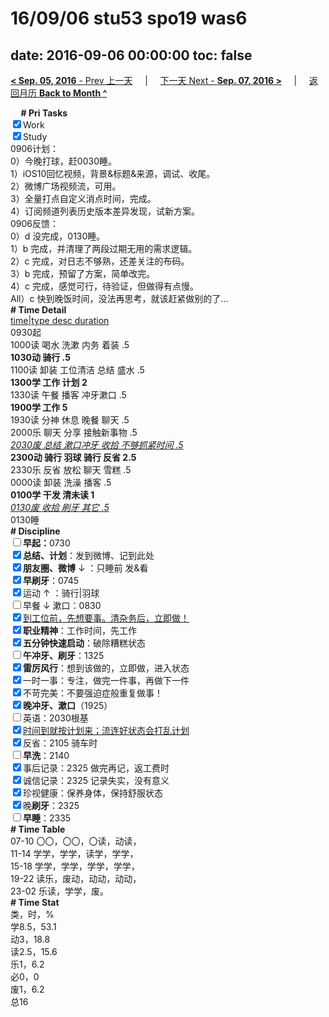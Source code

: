 # 16/09/06 stu53 spo19 was6

date: 2016-09-06 00:00:00
toc: false
---
[**< Sep. 05, 2016** - Prev 上一天](/lifelogs/2016/09/d05.md) &nbsp; &nbsp; | &nbsp; &nbsp; [下一天 Next - **Sep. 07, 2016 >**](/lifelogs/2016/09/d07.md) &nbsp; &nbsp; |  &nbsp; &nbsp; [返回月历 **Back to Month ^**](/lifelogs/2016/09/index.md)
<br/><div><b>     # Pri Tasks</b></div><div><input checked="true" type="checkbox"/>Work</div><div><input checked="true" type="checkbox"/>Study</div><div>0906计划：</div><div>0）今晚打球，赶0030睡。</div><div>1）iOS10回忆视频，背景&amp;标题&amp;来源，调试、收尾。</div><div>2）微博广场视频流，可用。</div><div>3）全量打点自定义消点时间，完成。</div><div>4）订阅频道列表历史版本差异发现，试新方案。</div><div>0906反馈：</div><div>0）d 没完成，0130睡。</div><div>1）b 完成，并清理了两段过期无用的需求逻辑。</div><div>2）c 完成，对日志不够熟，还差关注的布码。</div><div>3）b 完成，预留了方案，简单改完。</div><div>4）c 完成，感觉可行，待验证，但做得有点慢。</div><div>All）c 快到晚饭时间，没法再思考，就该赶紧做别的了…</div><div><b># Time Detail</b></div><div><u>time|type desc duration</u></div><div>0930起</div><div>1000读 喝水 洗漱 内务 着装 .5</div><div><b>1030动 骑行 .5</b></div><div>1100读 卸装 工位清洁 总结 盛水 .5</div><div><b>1300学 工作 计划 2</b></div><div>1330读 午餐 播客 冲牙漱口 .5</div><div><b>1900学 工作 5</b></div><div>1930读 分神 休息 晚餐 聊天 .5</div><div>2000乐 聊天 分享 接触新事物 .5</div><div><u><i>2030废 总结 漱口冲牙 收拾 不够抓紧时间 .5</i></u></div><div><b>2300动 骑行 羽球 骑行 反省 2.5</b></div><div>2330乐 反省 放松 聊天 雪糕 .5</div><div>0000读 卸装 洗澡 播客 .5</div><div><b>0100学 干发 清未读 1</b></div><div><u><i>0130废 收拾 刷牙 其它 .5</i></u></div><div>0130睡</div><div><b># Discipline</b></div><div><b><input type="checkbox"/></b><b>早起：</b>0730</div><div><input checked="true" type="checkbox"/><b>总结、计划</b>：发到微博、记到此处</div><div><b><input checked="true" type="checkbox"/></b><b>朋友圈、微博</b> ↓ ：只睡前 发&amp;看</div><div><input checked="true" type="checkbox"/><b>早刷牙</b>：0745</div><div><input checked="true" type="checkbox"/>运动 ↑ ：骑行|羽球</div><div><input type="checkbox"/>早餐 ↓ 漱口：0830</div><div><input checked="true" type="checkbox"/><u>到工位前，先想要事。清杂务后，立即做！</u></div><div><input checked="true" type="checkbox"/><b>职业精神</b>：工作时间，先工作</div><div><input checked="true" type="checkbox"/><b>五分钟快速启动</b>：破除糟糕状态</div><div><input type="checkbox"/><b>午冲牙、刷牙</b>：1325</div><div><input checked="true" type="checkbox"/><b>雷厉风行</b>：想到该做的，立即做，进入状态</div><div><input checked="true" type="checkbox"/>一时一事：专注，做完一件事，再做下一件</div><div><input checked="true" type="checkbox"/>不苛完美：不要强迫症般重复做事！</div><div><b><input checked="true" type="checkbox"/></b><b>晚冲牙、漱口</b>（1925）</div><div><input type="checkbox"/>英语：2030根基</div><div><u><input checked="true" type="checkbox"/></u><u>时间到就按计划来；流连好状态会打乱计划</u></div><div><input checked="true" type="checkbox"/>反省：2105 骑车时</div><div><input type="checkbox"/><b>早洗</b>：2140</div><div><input checked="true" type="checkbox"/>事后记录：2325 做完再记，返工费时</div><div><input checked="true" type="checkbox"/>诚信记录：2325 记录失实，没有意义</div><div><input checked="true" type="checkbox"/>珍视健康：保养身体，保持舒服状态</div><div><input checked="true" type="checkbox"/>晚<b>刷牙</b>：2325</div><div><input type="checkbox"/><b>早睡</b>：2335</div><div><b># Time Table</b></div><div>07-10 〇〇，〇〇，〇读，动读，</div><div>11-14 学学，学学，读学，学学，</div><div>15-18 学学，学学，学学，学学，</div><div>19-22 读乐，废动，动动，动动，</div><div>23-02 乐读，学学，废。</div><div><b># Time Stat</b></div><div>类，时，%</div><div>学8.5，53.1</div><div>动3，18.8</div><div>读2.5，15.6</div><div>乐1，6.2</div><div>必0，0</div><div>废1，6.2</div><div>总16</div>
